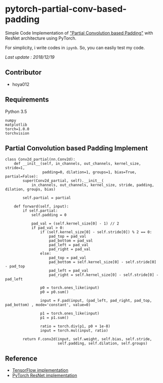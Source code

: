 # pytorch-partial-conv-based-padding
Simple Code Implementation of ["Partial Convolution based Padding"](https://arxiv.org/abs/1811.11718) with ResNet architecture using PyTorch. 

For simplicity, i write codes in `ipynb`. So, you can easliy test my code.

*Last update : 2018/12/19*

## Contributor
* hoya012

## Requirements
Python 3.5
```
numpy
matplotlib
torch=1.0.0
torchvision
```

## Partial Convolution based Padding Implement
```
class Conv2d_partial(nn.Conv2d):
    def __init__(self, in_channels, out_channels, kernel_size, stride=1,
                 padding=0, dilation=1, groups=1, bias=True, partial=False):
        super(Conv2d_partial, self).__init__(
            in_channels, out_channels, kernel_size, stride, padding, dilation, groups, bias)
     
        self.partial = partial
        
    def forward(self, input):
        if self.partial:
            self.padding = 0

            pad_val = (self.kernel_size[0] - 1) // 2
            if pad_val > 0:
                if (self.kernel_size[0] - self.stride[0]) % 2 == 0:
                    pad_top = pad_val
                    pad_bottom = pad_val
                    pad_left = pad_val
                    pad_right = pad_val
                else:
                    pad_top = pad_val
                    pad_bottom = self.kernel_size[0] - self.stride[0] - pad_top
                    pad_left = pad_val
                    pad_right = self.kernel_size[0] - self.stride[0] - pad_left
                
                p0 = torch.ones_like(input) 
                p0 = p0.sum()
                                
                input = F.pad(input, (pad_left, pad_right, pad_top, pad_bottom) , mode='constant', value=0)
                
                p1 = torch.ones_like(input) 
                p1 = p1.sum()

                ratio = torch.div(p1, p0 + 1e-8) 
                input = torch.mul(input, ratio)  
            
        return F.conv2d(input, self.weight, self.bias, self.stride,
                        self.padding, self.dilation, self.groups)
```

## Reference
- [TensorFlow implementation](https://github.com/taki0112/partial_conv-Tensorflow)
- [PyTorch ResNet implementation](https://github.com/jack-willturner/batchnorm-pruning/blob/master/models/resnet.py)
